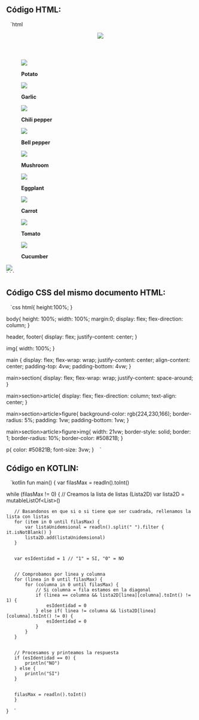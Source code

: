 ## Código HTML:
` ` `html
<!DOCTYPE html>
<html lang="en">

<head>
    <meta charset="UTF-8">
    <meta name="viewport" content="width=device-width, initial-scale=1.0">
    <title>Document</title>
    <link rel="stylesheet" type="text/css" href="styles.css">
</head>

<body>
    <header>
        <img src="./vegetables-resources/img/banner1.png">
    </header>
    <main>
        <section>
            <article>
                <figure>
                    <img src="./vegetables-resources/img/potato.png">
                    <p><strong>Potato</strong></p>
                </figure>
            </article>
            <article>
                <figure>
                    <img src="./vegetables-resources/img/garlic.png">
                    <p><strong>Garlic</strong></p>
                </figure>
            </article>
            <article>
                <figure>
                    <img src="./vegetables-resources/img/chili-pepper.png">
                    <p><strong>Chili pepper</strong></p>
                </figure>
            </article>
            <article>
                <figure>
                    <img src="./vegetables-resources/img/bell-pepper2.png">
                    <p><strong>Bell pepper</strong></p>
                </figure>
            </article>
            <article>
                <figure>
                    <img src="./vegetables-resources/img/mushroom.png">
                    <p><strong>Mushroom</strong></p>
                </figure>
            </article>
            <article>
                <figure>
                    <img src="./vegetables-resources/img/eggplant2.png">
                    <p><strong>Eggplant</strong></p>
                </figure>
            </article>
            <article>
                <figure>
                    <img src="./vegetables-resources/img/carrot.png">
                    <p><strong>Carrot</strong></p>
                </figure>
            </article>
            <article>
                <figure>
                    <img src="./vegetables-resources/img/tomato.png">
                    <p><strong>Tomato</strong></p>
                </figure>
            </article>
            <article>
                <figure>
                    <img src="./vegetables-resources/img/cucumber.png">
                    <p><strong>Cucumber</strong></p>
                </figure>
            </article>
        </section>
    </main>
    <footer>
        <img src="./vegetables-resources/img/banner2.png">
    </footer>
</body>

</html>
` ` `

## Código CSS del mismo documento HTML:
` ` `css
html{
    height:100%;
}

body{
    height: 100%;
    width: 100%;
    margin:0;
    display: flex;
    flex-direction: column;
}

header, footer{
    display: flex;
    justify-content: center;
}

img{
    width: 100%;
}

main {
    display: flex;
    flex-wrap: wrap;
    justify-content: center;
    align-content: center;
    padding-top: 4vw; padding-bottom: 4vw;
}

main>section{
    display: flex;
    flex-wrap: wrap;
    justify-content: space-around;
}

main>section>article{
    display: flex;
    flex-direction: column;
    text-align: center;
}

main>section>article>figure{
    background-color: rgb(224,230,166);
    border-radius: 5%;
    padding: 1vw;
    padding-bottom: 1vw;
}

main>section>article>figure>img{
    width: 21vw;
    border-style: solid;
    border: 1;
    border-radius: 10%;
    border-color: #50821B;
}

p{
    color: #50821B;
    font-size: 3vw;
}
` ` `
## Código en KOTLIN:
` ` `kotlin
fun main() {
   var filasMax = readln().toInt()


   while (filasMax != 0) {
       // Creamos la lista de listas (Lista2D)
       var lista2D = mutableListOf<List<String>>()


       // Basandonos en que si o si tiene que ser cuadrada, rellenamos la lista con listas
       for (item in 0 until filasMax) {
           var listaUnidemsional = readln().split(" ").filter { it.isNotBlank() }
           lista2D.add(listaUnidemsional)
       }


       var esIdentidad = 1 // "1" = SI, "0" = NO


       // Comprobamos por linea y columna
       for (linea in 0 until filasMax) {
           for (columna in 0 until filasMax) {
               // Si columna = fila estamos en la diagonal
               if (linea == columna && lista2D[linea][columna].toInt() != 1) {
                   esIdentidad = 0
               } else if( linea != columna && lista2D[linea][columna].toInt() != 0) {
                   esIdentidad = 0
               }
           }
       }


       // Procesamos y printeamos la respuesta
       if (esIdentidad == 0) {
           println("NO")
       } else {
           println("SI")
       }


       filasMax = readln().toInt()
       }
   }
` ` `
